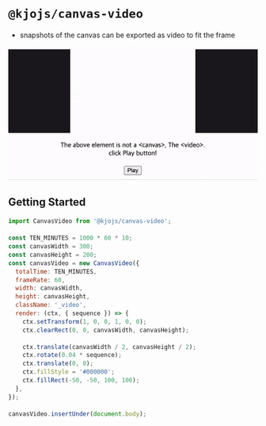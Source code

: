 # `@kjojs/canvas-video`

- snapshots of the canvas can be exported as video to fit the frame

<img src="./assets/demo_video.gif" width="600">

## Getting Started

```js
import CanvasVideo from '@kjojs/canvas-video';

const TEN_MINUTES = 1000 * 60 * 10;
const canvasWidth = 300;
const canvasHeight = 200;
const canvasVideo = new CanvasVideo({
  totalTime: TEN_MINUTES,
  frameRate: 60,
  width: canvasWidth,
  height: canvasHeight,
  className: '_video',
  render: (ctx, { sequence }) => {
    ctx.setTransform(1, 0, 0, 1, 0, 0);
    ctx.clearRect(0, 0, canvasWidth, canvasHeight);

    ctx.translate(canvasWidth / 2, canvasHeight / 2);
    ctx.rotate(0.04 * sequence);
    ctx.translate(0, 0);
    ctx.fillStyle = '#000000';
    ctx.fillRect(-50, -50, 100, 100);
  },
});

canvasVideo.insertUnder(document.body);
```
